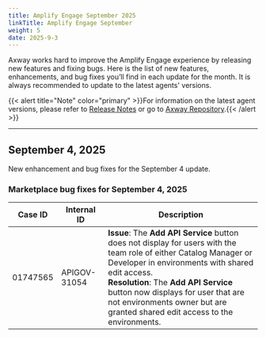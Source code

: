 ```yaml
---
title: Amplify Engage September 2025
linkTitle: Amplify Engage September
weight: 5
date: 2025-9-3
---
```

Axway works hard to improve the Amplify Engage experience by releasing new features and fixing bugs. Here is the list of new features, enhancements, and bug fixes you’ll find in each update for the month. It is always recommended to update to the latest agents' versions.

{{< alert title="Note" color="primary" >}}For information on the latest agent versions, please refer to [Release Notes](/docs/amplify_relnotes) or go to [Axway Repository](https://repository.axway.com/catalog?q=agents).{{< /alert >}}

---

## September 4, 2025

New enhancement and bug fixes for the September 4 update.

### Marketplace bug fixes for September 4, 2025

| Case ID | Internal ID | Description |
|-------------|--------------|---------------------------------------------------|
| 01747565 | APIGOV-31054 | **Issue**: The **Add API Service** button does not display for users with the team role of either Catalog Manager or Developer in environments with shared edit access. <br/>**Resolution**: The **Add API Service** button now displays for user that are not environments owner but are granted shared edit access to the environments. |
